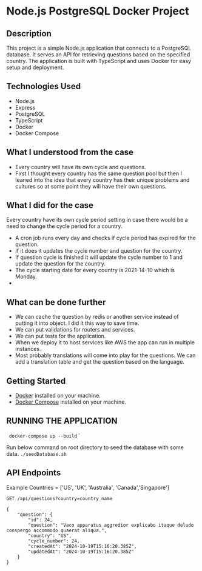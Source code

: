 # Node.js PostgreSQL Docker Project

## Description
This project is a simple Node.js application that connects to a PostgreSQL database. It serves an API for retrieving questions based on the specified country. The application is built with TypeScript and uses Docker for easy setup and deployment.

## Technologies Used
- Node.js
- Express
- PostgreSQL
- TypeScript
- Docker
- Docker Compose


## What I understood from the case

- Every country will have its own cycle and questions. 
- First I thought every country has the same question pool but then I leaned into the idea that every country has their unique problems and cultures so at some point they will have their own questions.

## What I did for the case

Every country have its own cycle period setting in case there would be a need to change the cycle period for a country.

- A cron job runs every day and checks if cycle period has expired for the question.
- If it does it updates the cycle number and question for the country.
- If question cycle is finished it will update the cycle number to 1 and update the question for the country.
- The cycle starting date for every country is 2021-14-10 which is Monday.
- 
## What can be done further

- We can cache the question by redis or another service instead of putting it into object. I did it this way to save time.
- We can put validations for routers and services.
- We can put tests for the application.
- When we deploy it to host services like AWS the app can run in multiple instances. 
- Most probably translations will come into play for the questions. We can add a translation table and get the question based on the language.

## Getting Started

- [Docker](https://docs.docker.com/get-docker/) installed on your machine.
- [Docker Compose](https://docs.docker.com/compose/install/) installed on your machine.


## RUNNING THE APPLICATION

`
docker-compose up --build`
`

Run below command on root directory to seed the database with some data. 
`
./seedDatabase.sh
`

## API Endpoints

Example Countries = ['US', 'UK', 'Australia', 'Canada','Singapore']

`
GET /api/questions?country=country_name
`

```
{
	"question": {
		"id": 24,
		"question": "Vaco apparatus aggredior explicabo itaque deludo conspergo accommodo quaerat aliqua.",
		"country": "US",
		"cycle_number": 24,
		"createdAt": "2024-10-19T15:16:20.385Z",
		"updatedAt": "2024-10-19T15:16:20.385Z"
	}
}
```